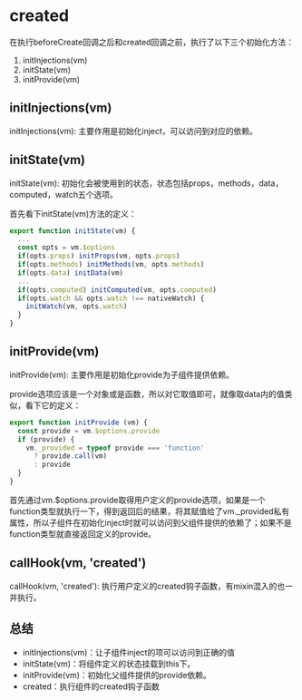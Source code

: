 # created

在执行beforeCreate回调之后和created回调之前，执行了以下三个初始化方法：

1. initInjections(vm)
2. initState(vm)
3. initProvide(vm)

## initInjections(vm)

initInjections(vm): 主要作用是初始化inject，可以访问到对应的依赖。

## initState(vm)

initState(vm): 初始化会被使用到的状态，状态包括props，methods，data，computed，watch五个选项。

首先看下initState(vm)方法的定义：

```js
export function initState(vm) {
  ...
  const opts = vm.$options
  if(opts.props) initProps(vm, opts.props)
  if(opts.methods) initMethods(vm, opts.methods)
  if(opts.data) initData(vm)
  ...
  if(opts.computed) initComputed(vm, opts.computed)
  if(opts.watch && opts.watch !== nativeWatch) {
    initWatch(vm, opts.watch)
  }
}
```

## initProvide(vm)

initProvide(vm): 主要作用是初始化provide为子组件提供依赖。

provide选项应该是一个对象或是函数，所以对它取值即可，就像取data内的值类似，看下它的定义：

```js
export function initProvide (vm) {
  const provide = vm.$options.provide
  if (provide) {
    vm._provided = typeof provide === 'function'
      ? provide.call(vm)
      : provide
  }
}
```

首先通过vm.$options.provide取得用户定义的provide选项，如果是一个function类型就执行一下，得到返回后的结果，将其赋值给了vm._provided私有属性，所以子组件在初始化inject时就可以访问到父组件提供的依赖了；如果不是function类型就直接返回定义的provide。

## callHook(vm, 'created')

callHook(vm, 'created'): 执行用户定义的created钩子函数，有mixin混入的也一并执行。

## 总结

- initInjections(vm)：让子组件inject的项可以访问到正确的值
- initState(vm)：将组件定义的状态挂载到this下。
- initProvide(vm)：初始化父组件提供的provide依赖。
- created：执行组件的created钩子函数
